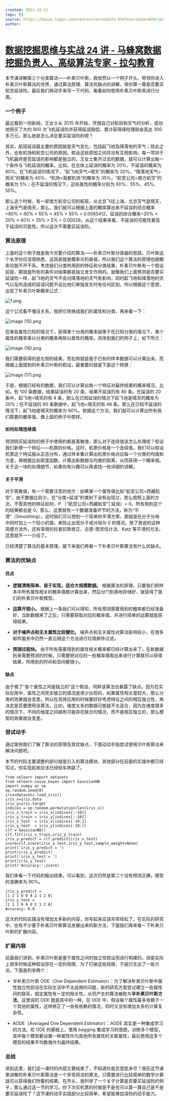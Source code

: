 ```yaml
---
created: 2021-10-11
tags: []
source: https://kaiwu.lagou.com/course/courseInfo.htm?courseId=405#/detail/pc?id=4287
author: 
---
```


# [数据挖掘思维与实战 24 讲 - 马蜂窝数据挖掘负责人、高级算法专家 - 拉勾教育](https://kaiwu.lagou.com/course/courseInfo.htm?courseId=405#/detail/pc?id=4287)


本节课讲解第三个分类算法——朴素贝叶斯，我依然以一个例子开头，带领你进入朴素贝叶斯算法的世界，通过算法原理、算法优缺点的讲解，带你算一算是否要买航空延误险。最后我们再动手来写一下代码，看看如何使用朴素贝叶斯来进行分类。

### 一个例子

最近看到一则新闻，王女士从 2015 年开始，凭借自己对航班和天气的分析，成功地购买了大约 900 次飞机延误险并获得延误赔偿，累计获得保险理赔金高达 300 多万元。那么她是怎么决定要买延误险的呢？

其实，航班延误最主要的原因就是天气变化，包括起飞地及降落地的天气；除此之外，也有机场和航空公司的原因。假设这些原因之间并没有互相影响，每一项对于飞机最终是否延误的影响都是独立的，王女士集齐过去的数据，就可以计算出每一个条件与飞机延误的概率。比如，在总体上延误的概率为 20%，不延误的概率为 80%。在飞机延误的情况下，“起飞地天气=晴天”的概率为 20%，“降落地天气=雨天”的概率为 40%，“机场=首都机场”的概率为 35%，“航空公司=南方航空”的概率为 5%；在不延误的情况下，这些属性的概率分别为 60%、55%、45%、55%。

那么这个时候，有一架南方航空公司的航班，从北京飞往上海，北京天气是晴天，上海天气是雨天，那么，我们就可以根据上面的概率算出来不延误的综合概率=80% × 60% × 55% × 45% × 55% = 0.0065412，延误的综合概率=20% × 20% × 40% × 35% × 5% = 0.00028，从这个结果来看，不延误的可能性要高于延误的可能性，所以这次不需要买延误险。

### 算法原理

上面的这个例子就是我今天要介绍的算法——朴素贝叶斯分类器的思路，贝叶斯这个名字你应该很熟悉，这简直就是概率论的鼻祖，所以我们这个算法的原理也跟概率论脱不开干系。考虑我们分类所用到的特征和分类结果，朴素贝叶斯有一个假设前提，那就是所有的条件对结果都是独立发生作用的。就像我们上面预测是否要买延误险一样，起飞地的天气不会对降落地的天气有影响，同时起飞地和降落地的天气以及所造成的延误问题不会比他们单独发生时有任何区别。所以根据这个思想，出现了朴素贝叶斯概率公式：

![1.png](https://s0.lgstatic.com/i/image/M00/4E/92/Ciqc1F9e4OaAcDZ4AAAT_IdjpVk953.png)

这个公式看不懂没关系，我把它转换成我们的属性和分类，再来看一下：

![image (15).png](https://s0.lgstatic.com/i/image/M00/49/F0/CgqCHl9QYiqATTNbAAAe-CfATmg331.png)

在某些属性已知的情况下，获得某个分类的概率就等于在已知分类的情况下，某个属性的概率乘以分类的概率再除以属性的概率。具体到我们的例子上，如下所示：

![image (16).png](https://s0.lgstatic.com/i/image/M00/49/E9/Ciqc1F9QZ6GAWx7JAABMYRF-7SE898.png)

我们需要获得的是左侧的结果，而右侧就是基于已有的样本数据可以计算出来。而根据上面提到的朴素贝叶斯的假设，最重要的就是下面这个转换：

![image (17).png](https://s0.lgstatic.com/i/image/M00/49/E9/Ciqc1F9QZ6aAetyYAAA-_p6N8ZE557.png)

于是，根据已经有的数据，我们可以计算出每一个特征对最终结果的概率情况，比如，有 100 条数据，结果延误的有 20 条，结果不延误的有 80 条。在延误的 20 条中，起飞地=晴天的有 4 条，那么在已知延误的情况下起飞地是晴天的概率为 20%；在不延误的 80 条数据中，起飞地=晴天的有 48 条。那么在已知不延误的情况下，起飞地是晴天的概率为 60%。依据这个方法，我们就可以计算出所有我们需要的概率值，像上面的例子中那样。

#### 如何处理连续值

预测购买延误险的例子中使用的都是离散值，那么对于连续值该怎么处理呢？假设我们新增一个特征——机票的价格。这时，机票价格是一个连续值，我们可以假设机票这个特征服从正态分布，通过样本集计算出机票价格对应每一个分类的均值和方差，再根据比如密度函数，计算出新数据与均值的距离，从而获得一个概率值。关于这一块的处理细节，如果你有兴趣可以再查找一些详细的讲解。

#### 关于平滑

对于离散值，有一个需要注意的地方：如果某一个属性值比如“航空公司=西藏航空”，由于数据比较少，在“分类=延误”的类别下没有出现过，那么按照上面的方法，不管其他的特征如何，P （“航空公司=西藏航空”| 延误）= 0，所有用到这个的结果都会是 0。那么，这里就有一个数据准备环节的方法，称为“平滑”（Smoothing）。这时我们可以想到一个简单的平滑方案，那就是在分子分母中同时加上一个较小的值，来防止出现分子或分母为 0 的情况。除了我说的这种简便方法外，还有常用的拉普拉斯修正、古德-图灵估计法、Katz 等平滑的方法，这里就不一一介绍了。

已经清楚了算法的基本原理，接下来我们再看一下朴素贝叶斯算法有什么优缺点。

### 算法的优缺点

#### 优点

-   **逻辑清晰简单、易于实现，适合大规模数据。** 根据算法的原理，只要我们把样本中所有属性相关的概率值都计算出来，然后分门别类地存储好，就获得了我们的朴素贝叶斯模型。
    
-   **运算开销小。** 根据上一条我们可以得知，所有预测需要用到的概率都已经准备好，当新数据来了之后，只需要获取对应的概率值，并进行简单的运算就能获得结果。
    
-   **对于噪声点和无关属性比较健壮。** 噪声点和无关属性对算法影响较小，在很多邮件服务中仍然一直沿用这个方法进行垃圾邮件过滤。
    
-   **预测过程快。** 由于所有需要用到的属性相关概率都已经计算出来了，在新数据到来需要预测的时候，只需要把对应的一些概率值取出来进行计算就可以获得结果，所用到的时间和空间都很小。
    

#### 缺点

由于做了“各个属性之间是独立的”这个假设，同样该算法也暴露了缺点。因为在实际应用中，属性之间完全独立的情况是很少出现的，如果属性相关度较大，那么分类的效果就会变差。所以在具体应用的时候要好好考虑特征之间的相互独立性，再决定是否要使用该算法，比如，维度太多的数据可能就不太适合，因为在维度很多的情况下，不同的维度之间越有可能存在联合的情况，而不是相互独立的，那么模型的效果就会变差。

### 尝试动手

通过案例我们了解了算法的原理及其优缺点，下面动动手指尝试使用贝叶斯算法来解决问题吧。

本节的代码主要调整的部分就是引入的算法模块，其他部分在前面的实践中都已经写过，你实现起来应该已经轻车熟路了。

```
from sklearn import datasets
from sklearn.naive_bayes import GaussianNB 
import numpy as np 
np.random.seed(0)
iris=datasets.load_iris() 
iris_x=iris.data
iris_y=iris.target
indices = np.random.permutation(len(iris_x))
iris_x_train = iris_x[indices[:-10]] 
iris_y_train = iris_y[indices[:-10]]
iris_x_test  = iris_x[indices[-10:]]
iris_y_test  = iris_y[indices[-10:]] 
clf = GaussianNB() 
clf.fit(iris_x_train,iris_y_train) 
iris_y_predict = clf.predict(iris_x_test)
score=clf.score(iris_x_test,iris_y_test,sample_weight=None)
print('iris_y_predict = ')
print(iris_y_predict)
print('iris_y_test = ')
print(iris_y_test)
print('Accuracy:',score)
```

我们来看一下代码的输出结果，可以看到，这次仍然是第二个没有预测正确，模型的准确率为 90%。

```
iris_y_predict =
[1 2 1 0 0 0 2 1 2 0]
iris_y_test =
[1 1 1 0 0 0 2 1 2 0]
Accuracy: 0.9
```

这次的代码实践没有增加太多新的内容，你写起来应该非常轻松了。在实际的研究中，也有不少基于朴素贝叶斯算法发展出来的新方法，下面我们再来看一下朴素贝叶斯的扩展内容。

### 扩展内容

前面我们讲到，朴素贝叶斯是基于属性之间的独立性假设而进行构建的，但是实际上很多时候这种假设存在一定的局限，为了打破这些局限，于是衍生出了一些方法，下面我列举两个：

-   半朴素贝叶斯 ODE（One Dependent Estimator）：为了解决朴素贝叶斯中属性独立性假设在实际生活中不太适用的问题，新的研究方案尝试建立一些属性间的联系，假定属性有一定的相关性，从而产生的算法被称为**半朴素贝叶斯方法**。这里说的 ODE 就是其中的一种，在 ODE 中，假设每个属性最多依赖于一个其他的属性，这样修正了一些有依赖的情况，同时又没有增加太多的计算复杂性。
    
-   AODE（Averaged One Dependent Estimator）：AODE 其实是一种集成学习的方法。在 ODE 的基础上，使用 bagging 集成学习的思路，训练多个模型，其中每个模型都设置一种属性作为其他所有属性的关联属性，最后使用这多个模型的结果平均数值作为最终结果。
    

### 总结

讲到这里，我们这一课时的内容又要结束了，不知道你是否意犹未尽？我在这节课里讲解的朴素贝叶斯算法是一个非常简洁的算法，只需要进行比较简单的数学计算就可以获得我们所要的结果。在开头，我列举了一个关于计算是否要买延误险的例子，那么通过这一节的学习，你下次买机票的时候是不是也可以算一算自己是不是要买延误险了？这节课的动手实践部分比较简单，希望能够加深你的动手能力。
